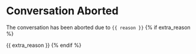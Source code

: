 # Conversation Aborted

The conversation has been aborted due to `{{ reason }}`
{% if extra_reason %}

{{ extra_reason }}
{% endif %}
